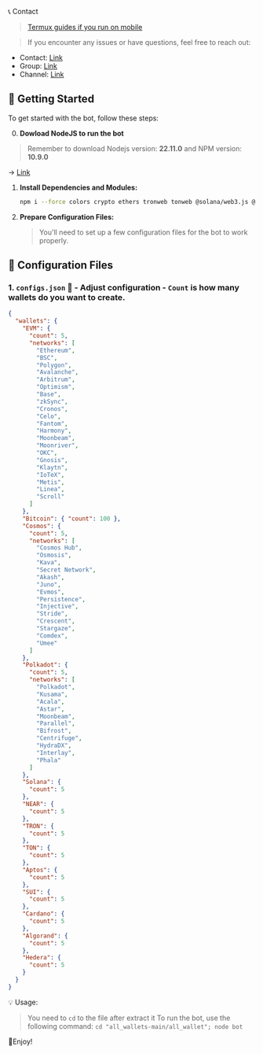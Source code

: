 📞 Contact

> [Termux guides if you run on mobile](https://github.com/MeoMunDep/Guides-for-using-my-script-on-termux.)

> If you encounter any issues or have questions, feel free to reach out:

- Contact: [Link](t.me/MeoMunDep)
- Group: [Link](t.me/KeoAirDropFreeNe)
- Channel: [Link](t.me/KeoAirDropFreeNee)

## 🚀 Getting Started

To get started with the bot, follow these steps:

0. **Dowload NodeJS to run the bot**

> Remember to download Nodejs version: **22.11.0** and NPM version: **10.9.0**

-> [Link](https://t.me/KeoAirDropFreeNe/257/1462)

1. **Install Dependencies and Modules:**

     ```bash
   npm i --force colors crypto ethers tronweb tonweb @solana/web3.js @polkadot/keyring algosdk aptos @mysten/sui.js near-api-js @hashgraph/sdk xlsx bs58 ed25519-hd-key bip39 @cosmjs/stargate @cosmjs/crypto @cosmjs/launchpad @cosmjs/proto-signing secp256k1 blake2b bip32 tiny-secp256k1 secp256k1 bitcoinjs-lib
   ```

2. **Prepare Configuration Files:**

   > You'll need to set up a few configuration files for the bot to work properly.

## 📁 Configuration Files

### 1. `configs.json` 📜 - Adjust configuration - `Count` is how many wallets do you want to create.

```json
{
  "wallets": {
    "EVM": {
      "count": 5,
      "networks": [
        "Ethereum",
        "BSC",
        "Polygon",
        "Avalanche",
        "Arbitrum",
        "Optimism",
        "Base",
        "zkSync",
        "Cronos",
        "Celo",
        "Fantom",
        "Harmony",
        "Moonbeam",
        "Moonriver",
        "OKC",
        "Gnosis",
        "Klaytn",
        "IoTeX",
        "Metis",
        "Linea",
        "Scroll"
      ]
    },
    "Bitcoin": { "count": 100 },
    "Cosmos": {
      "count": 5,
      "networks": [
        "Cosmos Hub",
        "Osmosis",
        "Kava",
        "Secret Network",
        "Akash",
        "Juno",
        "Evmos",
        "Persistence",
        "Injective",
        "Stride",
        "Crescent",
        "Stargaze",
        "Comdex",
        "Umee"
      ]
    },
    "Polkadot": {
      "count": 5,
      "networks": [
        "Polkadot",
        "Kusama",
        "Acala",
        "Astar",
        "Moonbeam",
        "Parallel",
        "Bifrost",
        "Centrifuge",
        "HydraDX",
        "Interlay",
        "Phala"
      ]
    },
    "Solana": {
      "count": 5
    },
    "NEAR": {
      "count": 5
    },
    "TRON": {
      "count": 5
    },
    "TON": {
      "count": 5
    },
    "Aptos": {
      "count": 5
    },
    "SUI": {
      "count": 5
    },
    "Cardano": {
      "count": 5
    },
    "Algorand": {
      "count": 5
    },
    "Hedera": {
      "count": 5
    }
  }
}
```

💡 Usage:

> You need to `cd` to the file after extract it
> To run the bot, use the following command: `cd "all_wallets-main/all_wallet"; node bot`

🎇Enjoy!
